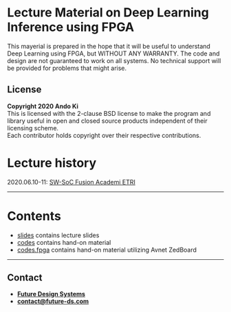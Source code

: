 # Lecture Material on Deep Learning Inference using FPGA
This mayerial is prepared in the hope that it will be useful to understand Deep Learning using FPGA,
but WITHOUT ANY WARRANTY. The code and design are not guaranteed to work on all systems.
No technical support will be provided for problems that might arise.

## License
**Copyright 2020 Ando Ki**<br>
This is licensed with the 2-clause BSD license to make the program and library useful in open and closed source products independent of their licensing scheme.<br>
Each contributor holds copyright over their respective contributions.

# Lecture history
2020.06.10-11: <a href="http://asic.net/" target="_blank">SW-SoC Fusion Academi ETRI</a>

---
# Contents

* <a name="slides"></a><a href="./slides" target="_blank">slides</a> contains lecture slides
* <a name="codes"></a><a href="./codes" target="_blank">codes</a> contains hand-on material
* <a name="codes.fpga"></a><a href="./codes.fpga" target="_blank">codes.fpga</a> contains hand-on material utilizing Avnet ZedBoard


---
## Contact
* <a href="http://www.future-ds.com" target="_blank">**Future Design Systems**</a>
* **[contact@future-ds.com](mailto:contact@future-ds.com)**
